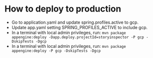 # How to deploy to production

- Go to application.yaml and update spring.profiles.active to gcp.
- Update app.yaml setting SPRING_PROFILES_ACTIVE to include gcp.
- In a terminal with local admin privileges, run: `mvn package appengine:deploy -Dapp.deploy.projectId=storyinspector -P gcp -DskipTests -Dgcp`
- In a terminal with local admin privileges, run: `mvn package appengine:deploy -P gcp -DskipTests -Dgcp`